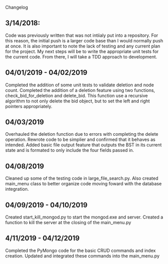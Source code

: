 Changelog

## 3/14/2018:
Code was previously written that was not intiialy put into a repository.
For this reason, the initial push is a larger code base than I would normally push at once.
It is also important to note the lack of testing and any current plan for the project.
My next steps will be to write the appropriate unit tests for the current code.
From there, I will take a TDD approach to development.

## 04/01/2019 - 04/02/2019
Completed the addition of some unit tests to validate deletion and node count. Completed the addition of a deletion feature using two functions, check_bid_for_deletion and delete_bid. This function use a recursive algorithm to not only delete the bid object, but to set the left and right pointers appropriately.

## 04/03/2019
Overhauled the deletion function due to errors with completing the delete operation. Rewrote code to be simplier and confirmed that it behaves as intended. Added basic file output feature that outputs the BST in its current state and is formated to only include the four fields passed in.

## 04/08/2019
Cleaned up some of the testing code in large_file_search.py. Also created main_menu class to better organize code moving foward with the database integration.

## 04/09/2019 - 04/10/2019
Created start_kill_mongod.py to start the mongod.exe and server. Created a function to kill the server at the closing of the main_menu.py

## 4/11/2019 - 04/12/2019
Completed the PyMongo code for the basic CRUD commands and index creation. Updated and integrated these commands into the main_menu.py
